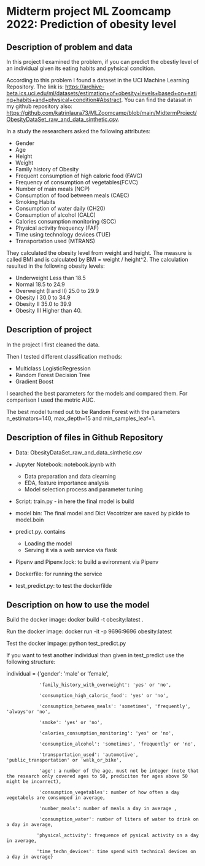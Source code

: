 # Midterm project ML Zoomcamp 2022: Prediction of obesity level

## Description of problem and data

In this project I examined the problem, if you can predict the obestiy level of an individual given its eating habits and pyhsical condition.

According to this problem I found a dataset in the UCI Machine Learning Repository. 
The link is: https://archive-beta.ics.uci.edu/ml/datasets/estimation+of+obesity+levels+based+on+eating+habits+and+physical+condition#Abstract.
You can find the datasat in my github repository also: https://github.com/katrinlaura73/MLZoomcamp/blob/main/MidtermProject/ObesityDataSet_raw_and_data_sinthetic.csv.

In a study the researchers asked the following attributes:
- Gender
- Age
- Height
- Weight
- Family history of Obesity
- Frequent consumption of high caloric food (FAVC)
- Frequency of consumption of vegetables(FCVC)
- Number of main meals (NCP)
- Consumption of food between meals (CAEC)
- Smoking Habits
- Consumption of water daily (CH20)
- Consumption of alcohol (CALC)
- Calories consumption monitoring (SCC)
- Physical activity frequency (FAF)
- Time using technology devices (TUE)
- Transportation used (MTRANS)

They calculated the obesity level from weight and height. The measure is called BMI and is calculated by BMI =  weight / height^2. 
The calculation resulted in the following obesity levels:
- Underweight Less than 18.5
- Normal 18.5 to 24.9
- Overweight (I and II) 25.0 to 29.9
- Obesity I 30.0 to 34.9
- Obesity II 35.0 to 39.9
- Obesity III Higher than 40.

## Description of project

In the project I first cleaned the data.

Then I tested different classification methods: 
- Multiclass LogisticRegression
- Random Forest Decision Tree
- Gradient Boost

I searched the best parameters for the models and compared them. For comparison I used the metric AUC.

The best model turned out to be Random Forest with the parameters n_estimators=140, max_depth=15 and min_samples_leaf=1.

## Description of files in Github Repository


- Data: ObesityDataSet_raw_and_data_sinthetic.csv

- Jupyter Notebook: notebook.ipynb with
  - Data preparation and data clearning
  - EDA, feature importance analysis
  - Model selection process and parameter tuning

- Script: train.py - in here the final model is build

- model bin: The final model and Dict Vecotrizer are saved by pickle to model.boin 

- predict.py. contains
  - Loading the model
  - Serving it via a web service via flask

- Pipenv and Pipenv.lock: to build a evironment via Pipenv

- Dockerfile: for running the service

- test_predict.py: to test the dockerfilde

## Description on how to use the model

Build the docker image: docker build -t obesity:latest .

Run the docker image: docker run -it -p 9696:9696 obesity:latest 

Test the docker impage: python test_predict.py

If you want to test another individual than given in test_predict use the following structure: 

individual = {'gender': 'male' or 'female',

                'family_history_with_overweight': 'yes' or 'no',
                
                'consumption_high_caloric_food': 'yes' or 'no',
                
                'consumption_between_meals': 'sometimes', 'frequently', 'always'or 'no',
                
                'smoke': 'yes' or 'no',
                
                'calories_consumption_monitoring': 'yes' or 'no',
                
                'consumption_alcohol': 'sometimes', 'frequently' or 'no',
                
                'transportation_used': 'automotive', 'public_transportation' or 'walk_or_bike',
                
                'age': a number of the age, must not be integer (note that the research only covered ages to 50, prediciton for ages above 50 might be incorrect),
                
                'consumption_vegetables': number of how often a day vegetabels are consumped in average,
                
                'number_meals': number of meals a day in average ,
                
                'consumption_water': number of liters of water to drink on a day in average,
               
               'physical_activity': frequence of pysical activity on a day in average,
               
               'time_techn_devices': time spend with technical devices on a day in average}


